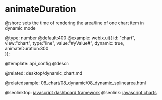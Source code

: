 animateDuration
=============

@short:
	sets the time of rendering the area/line of one chart item in dynamic mode

@type: number
@default:400
@example:
webix.ui({
    id: "chart",
    view:"chart",
    type:"line",
    value:"#yValue#",
    dynamic: true,
    animateDuration:300  
});

@template:	api_config
@descr:


@related:
desktop/dynamic_chart.md

@relatedsample:
08_chart/08_dynamic/08_dynamic_splinearea.html

@seolinktop: [javascript dashboard framework](https://webix.com)
@seolink: [javascript charts](https://webix.com/widget/charts/)